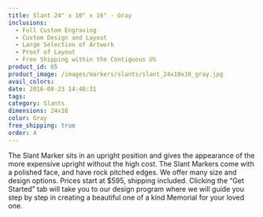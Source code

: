 ```yaml
---
title: Slant 24" x 10" x 16" - Gray
inclusions:
  - Full Custom Engraving
  - Custom Design and Layout
  - Large Selection of Artwork
  - Proof of Layout
  - Free Shipping within the Contiguous US
product_id: 65
product_image: /images/markers/slants/slant_24x10x16_gray.jpg
avail_colors: 
date: 2016-08-23 14:48:31
tags:
category: Slants
dimensions: 24x16
color: Gray
free_shipping: true
order: 4
---
```

The Slant Marker sits in an upright position and gives the appearance of the more expensive upright without the high cost. The Slant Markers come with a polished face, and have rock pitched edges. We offer many size and design options. Prices start at $595, shipping included. Clicking the “Get Started” tab will take you to our design program where we will guide you step by step in creating a beautiful one of a kind Memorial for your loved one.